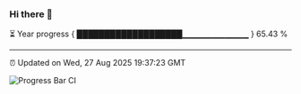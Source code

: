 ### Hi there 👋

⏳ Year progress { ███████████████████▁▁▁▁▁▁▁▁▁▁▁ } 65.43 %

---

⏰ Updated on Wed, 27 Aug 2025 19:37:23 GMT

![Progress Bar CI](https://github.com/IshwaranRudhara/GIT-ACTION/workflows/Progress%20Bar%20CI/badge.svg)
